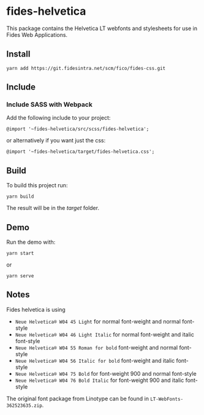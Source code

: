 # fides-helvetica

This package contains the Helvetica LT webfonts and stylesheets for use in Fides Web Applications.

## Install

    yarn add https://git.fidesintra.net/scm/fico/fides-css.git

## Include

### Include SASS with Webpack

Add the following include to your project:

    @import '~fides-helvetica/src/scss/fides-helvetica';

or alternatively if you want just the css:

    @import '~fides-helvetica/target/fides-helvetica.css';

## Build

To build this project run:

    yarn build

The result will be in the *target* folder.

## Demo

Run the demo with:

    yarn start

or

    yarn serve

## Notes

Fides helvetica is using

* `Neue Helvetica® W04 45 Light` for normal font-weight and normal font-style
* `Neue Helvetica® W04 46 Light Italic` for normal font-weight and italic font-style
* `Neue Helvetica® W04 55 Roman for bold` font-weight and normal font-style
* `Neue Helvetica® W04 56 Italic for bold` font-weight and italic font-style
* `Neue Helvetica® W04 75 Bold` for font-weight 900 and normal font-style
* `Neue Helvetica® W04 76 Bold Italic` for font-weight 900 and italic font-style

The original font package from Linotype can be found in
`LT-WebFonts-362523635.zip`.